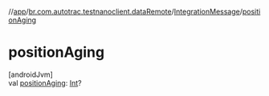 //[app](../../../index.md)/[br.com.autotrac.testnanoclient.dataRemote](../index.md)/[IntegrationMessage](index.md)/[positionAging](position-aging.md)

# positionAging

[androidJvm]\
val [positionAging](position-aging.md): [Int](https://kotlinlang.org/api/latest/jvm/stdlib/kotlin/-int/index.html)?
